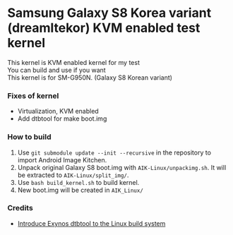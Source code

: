 Samsung Galaxy S8 Korea variant (dreamltekor) KVM enabled test kernel
===========
This kernel is KVM enabled kernel for my test<br/>
You can build and use if you want<br/>
This kernel is for SM-G950N. (Galaxy S8 Korean variant)

### Fixes of kernel
* Virtualization, KVM enabled
* Add dtbtool for make boot.img

### How to build
1. Use `git submodule update --init --recursive` in the repository to import Android Image Kitchen.
2. Unpack original Galaxy S8 boot.img with `AIK-Linux/unpackimg.sh`. It will be extracted to `AIK-Linux/split_img/`.
3. Use `bash build_kernel.sh` to build kernel.
4. New boot.img will be created in `AIK_Linux/`

### Credits
* [Introduce Exynos dtbtool to the Linux build system](https://github.com/jcadduono/android_kernel_samsung_universal8895/commit/945a8df88cf1d783407a36b660e8c767634a1968)
